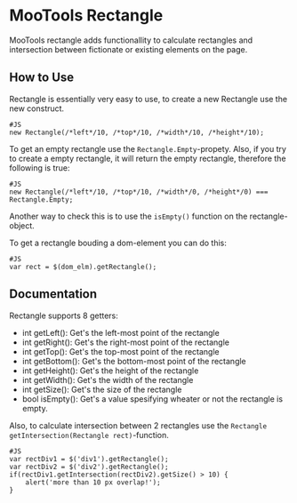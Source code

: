 MooTools Rectangle
===========

MooTools rectangle adds functionallity to calculate rectangles and intersection between fictionate
or existing elements on the page.

How to Use
----------

Rectangle is essentially very easy to use, to create a new Rectangle use the new construct.

    #JS
	new Rectangle(/*left*/10, /*top*/10, /*width*/10, /*height*/10);

To get an empty rectangle use the `Rectangle.Empty`-propety. Also, if you try to
create a empty rectangle, it will return the empty rectangle, therefore the following
is true:

    #JS
    new Rectangle(/*left*/10, /*top*/10, /*width*/0, /*height*/0) === Rectangle.Empty;

Another way to check this is to use the `isEmpty()` function on the rectangle-object.

To get a rectangle bouding a dom-element you can do this:

    #JS
    var rect = $(dom_elm).getRectangle();

Documentation
--------------------------

Rectangle supports 8 getters:

 *   int getLeft(): Get's the left-most point of the rectangle
 *   int getRight(): Get's the right-most point of the rectangle
 *   int getTop(): Get's the top-most point of the rectangle
 *   int getBottom(): Get's the bottom-most point of the rectangle
 *   int getHeight(): Get's the height of the rectangle
 *   int getWidth(): Get's the width of the rectangle
 *   int getSize(): Get's the size of the rectangle
 *   bool isEmpty(): Get's a value spesifying wheater or not the rectangle is empty.

Also, to calculate intersection between 2 rectangles use the `Rectangle getIntersection(Rectangle rect)`-function.

    #JS
    var rectDiv1 = $('div1').getRectangle();
    var rectDiv2 = $('div2').getRectangle();
    if(rectDiv1.getIntersection(rectDiv2).getSize() > 10) {
        alert('more than 10 px overlap!');
    }